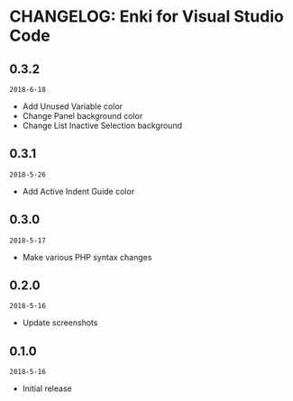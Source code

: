 # CHANGELOG: Enki for Visual Studio Code
## 0.3.2
`2018-6-18`
- Add Unused Variable color
- Change Panel background color
- Change List Inactive Selection background

## 0.3.1
`2018-5-26`
- Add Active Indent Guide color

## 0.3.0
`2018-5-17`
- Make various PHP syntax changes

## 0.2.0
`2018-5-16`
- Update screenshots

## 0.1.0
`2018-5-16`
- Initial release
